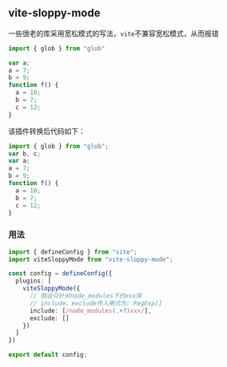 ## vite-sloppy-mode

一些很老的库采用宽松模式的写法，`vite`不兼容宽松模式，从而报错

```js
import { glob } from "glob"

var a;
a = 7;
b = 9;
function f() {
  a = 10;
  b = 7;
  c = 12;
}
```

该插件转换后代码如下：

```js
import { glob } from "glob";
var b, c;
var a;
a = 7;
b = 9;
function f() {
  a = 10;
  b = 7;
  c = 12;
}
```



### 用法

```typescript
import { defineConfig } from "vite";
import viteSloppyMode from "vite-sloppy-mode";

const config = defineConfig({
  plugins: [
    viteSloppyMode({
      // 假设只针对node_modules下的xxx库
      // include、exclude传入格式为: RegExp[]
      include: [/node_modules(.+?)xxx/],
      exclude: []
    })
  ]
})

export default config;

```


